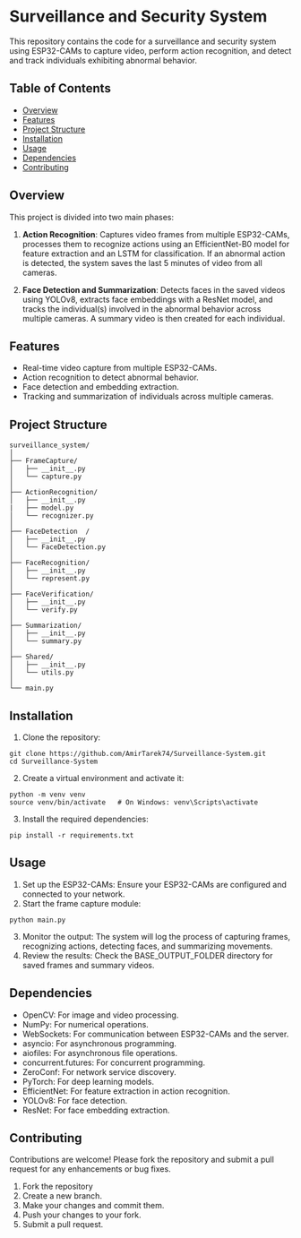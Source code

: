 # Surveillance and Security System

This repository contains the code for a surveillance and security system using ESP32-CAMs to capture video, perform action recognition, and detect and track individuals exhibiting abnormal behavior.

## Table of Contents

- [Overview](#overview)
- [Features](#features)
- [Project Structure](#project-structure)
- [Installation](#installation)
- [Usage](#usage)
- [Dependencies](#dependencies)
- [Contributing](#contributing)


## Overview

This project is divided into two main phases:

1. **Action Recognition**: Captures video frames from multiple ESP32-CAMs, processes them to recognize actions using an EfficientNet-B0 model for feature extraction and an LSTM for classification. If an abnormal action is detected, the system saves the last 5 minutes of video from all cameras.

2. **Face Detection and Summarization**: Detects faces in the saved videos using YOLOv8, extracts face embeddings with a ResNet model, and tracks the individual(s) involved in the abnormal behavior across multiple cameras. A summary video is then created for each individual.

## Features

- Real-time video capture from multiple ESP32-CAMs.
- Action recognition to detect abnormal behavior.
- Face detection and embedding extraction.
- Tracking and summarization of individuals across multiple cameras.

## Project Structure

```plaintext
surveillance_system/
│
├── FrameCapture/
│   ├── __init__.py
│   └── capture.py
│
├── ActionRecognition/
│   ├── __init__.py
|   ├── model.py
│   └── recognizer.py
│
├── FaceDetection  /
│   ├── __init__.py
│   └── FaceDetection.py
│
├── FaceRecognition/
│   ├── __init__.py
│   └── represent.py
│
├── FaceVerification/
│   ├── __init__.py
│   └── verify.py
│
├── Summarization/
│   ├── __init__.py
│   └── summary.py
│
├── Shared/
│   ├── __init__.py
│   └── utils.py
│
└── main.py
```


## Installation
1. Clone the repository:
```plaintext
git clone https://github.com/AmirTarek74/Surveillance-System.git
cd Surveillance-System
```
2. Create a virtual environment and activate it:
```plaintext
python -m venv venv
source venv/bin/activate   # On Windows: venv\Scripts\activate
```
3. Install the required dependencies:
```plaintext
pip install -r requirements.txt
```


## Usage
1. Set up the ESP32-CAMs: Ensure your ESP32-CAMs are configured and connected to your network.
2. Start the frame capture module:
```plaintext
python main.py
```
3. Monitor the output: The system will log the process of capturing frames, recognizing actions, detecting faces, and summarizing movements.
4. Review the results: Check the BASE_OUTPUT_FOLDER directory for saved frames and summary videos.

   
## Dependencies
- OpenCV: For image and video processing.
- NumPy: For numerical operations.
- WebSockets: For communication between ESP32-CAMs and the server.
- asyncio: For asynchronous programming.
- aiofiles: For asynchronous file operations.
- concurrent.futures: For concurrent programming.
- ZeroConf: For network service discovery.
- PyTorch: For deep learning models.
- EfficientNet: For feature extraction in action recognition.
- YOLOv8: For face detection.
- ResNet: For face embedding extraction.

  
## Contributing
Contributions are welcome! Please fork the repository and submit a pull request for any enhancements or bug fixes.
1. Fork the repository
2. Create a new branch.
3. Make your changes and commit them.
4. Push your changes to your fork.
5. Submit a pull request.
